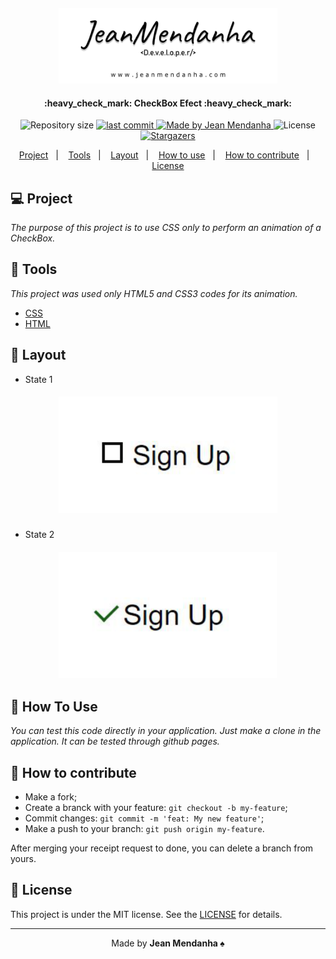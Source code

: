 <h4 align="center">
    <img src="./img/topo_black.png" width="350px" /><br>
</h4>

<h4 align="center"> 
	:heavy_check_mark: CheckBox Efect :heavy_check_mark:
</h4>

<p align="center">
  <img alt="Repository size" src="https://img.shields.io/github/repo-size/JeanMendanhaJr/css-CheckBoxEffect">
    
  <a href="https://github.com/JeanMendanhaJr/css-CheckBoxEffect/commits/master">
    <img alt="last commit" src="https://img.shields.io/github/last-commit/JeanMendanhaJr/css-CheckBoxEffect">
  </a>
  
  <a href="https://www.linkedin.com/in/jeancarlosmendanha/">
    <img alt="Made by Jean Mendanha" src="https://img.shields.io/badge/made%20by-JeanMendanha-%2304D361">
  </a>

  <img alt="License" src="https://img.shields.io/badge/license-MIT-brightgreen">
   <a href="https://github.com/JeanMendanhaJr/css-CheckBoxEffect/stargazers">
    <img alt="Stargazers" src="https://img.shields.io/github/stars/JeanMendanhaJr/BeTheHero?style=social">
  </a>
</p>

<p align="center">
  <a href="#-project">Project</a>&nbsp;&nbsp;&nbsp;|&nbsp;&nbsp;&nbsp;
  <a href="#-tools">Tools</a>&nbsp;&nbsp;&nbsp;|&nbsp;&nbsp;&nbsp;
  <a href="#-layout">Layout</a>&nbsp;&nbsp;&nbsp;|&nbsp;&nbsp;&nbsp;
  <a href="#-how-to-use">How to use</a>&nbsp;&nbsp;&nbsp;|&nbsp;&nbsp;&nbsp;
  <a href="#-how-to-contribute">How to contribute</a>&nbsp;&nbsp;&nbsp;|&nbsp;&nbsp;&nbsp;
  <a href="#-license">License</a>
</p>

## 💻 Project

*The purpose of this project is to use CSS only to perform an animation of a CheckBox.*

## 🔨 Tools

*This project was used only HTML5 and CSS3 codes for its animation.*

- [CSS](https://developer.mozilla.org/pt-BR/docs/Web/CSS) 
- [HTML](https://developer.mozilla.org/pt-BR/docs/Web/HTML)

    
## 🔖 Layout

* State 1
<h5 align="center">
    <img src="./img/check.png" width="350px" /><br>
</h5>

* State 2
<h5 align="center">
    <img src="./img/checked.png" width="350px" /><br>
</h5>

## 🔩 How To Use

*You can test this code directly in your application. Just make a clone in the application. It can be tested through github pages.*

## 🤔 How to contribute

- Make a fork;
- Create a branck with your feature: `git checkout -b my-feature`;
- Commit changes: `git commit -m 'feat: My new feature'`;
- Make a push to your branch: `git push origin my-feature`.

After merging your receipt request to done, you can delete a branch from yours.

## 📝 License

This project is under the MIT license. See the [LICENSE](LICENSE.md) for details.

---

<p align="center">Made by <strong>Jean Mendanha ♠️ </p> 





